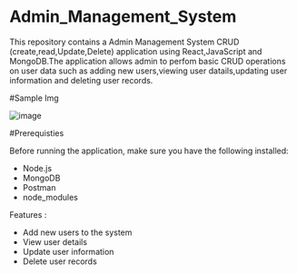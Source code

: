# Admin_Management_System

This  repository contains a Admin Management System CRUD (create,read,Update,Delete) application using React,JavaScript
and MongoDB.The application allows admin to perfom basic CRUD operations on user data such as adding new users,viewing 
user datails,updating user information and deleting user records.

#Sample Img

![image](https://github.com/user-attachments/assets/a864bd51-c734-45f2-a2d4-7fa75a926f23)

#Prerequisties

Before running the application, make sure you have the following installed:

- Node.js
- MongoDB
- Postman
- node_modules

Features :

- Add new users to the system
- View user details
- Update user information
- Delete user records
